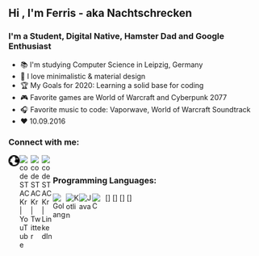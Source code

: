 ## Hi , I'm Ferris - aka Nachtschrecken

### I'm a Student, Digital Native, Hamster Dad and Google Enthusiast

- 📚 I'm studying Computer Science in Leipzig, Germany
- 🌱 I love minimalistic & material design
- 🏆 My Goals for 2020: Learning a solid base for coding
- 🎮 Favorite games are World of Warcraft and Cyberpunk 2077
- 🎧 Favorite music to code: Vaporwave, World of Warcraft Soundtrack
- ❤️ 10.09.2016

### Connect with me:

[<img align="left" alt="codeSTACKr.com" width="22px" src="https://raw.githubusercontent.com/iconic/open-iconic/master/svg/globe.svg" />][website]
[<img align="left" alt="codeSTACKr | YouTube" width="22px" src="https://cdn.jsdelivr.net/npm/simple-icons@v3/icons/youtube.svg" />][youtube]
[<img align="left" alt="codeSTACKr | Twitter" width="22px" src="https://cdn.jsdelivr.net/npm/simple-icons@v3/icons/twitter.svg" />][twitter]
[<img align="left" alt="codeSTACKr | LinkedIn" width="22px" src="https://cdn3.iconfinder.com/data/icons/social-media-black-white-2/512/BW_Reddit_glyph_svg-512.png" />][reddit]

<br />

### Programming Languages:

[<img align="left" alt="Golang" width="26px" src="https://user-images.githubusercontent.com/3613230/41752586-476b0b24-7596-11e8-95fe-8fd3faa21e8a.png" />]
[<img align="left" alt="Kotlin" width="26px" src="https://symbols.getvecta.com/stencil_86/44_kotlin-icon.70e2057aa7.svg" />]
[<img align="left" alt="Java" width="26px" src="https://icon-library.com/images/java-icon-images/java-icon-images-0.jpg" />]
[<img align="left" alt="C" width="26px" src="https://cdn.iconscout.com/icon/free/png-512/c-programming-569564.png" />]

<br />
<br />
<br />

[website]: https://nachtschrecken.htmlsave.net/
[twitter]: https://twitter.com/Nchtschrckn
[youtube]: https://www.youtube.com/channel/UCO5VaBg-ahdvx1MY6-9uHtw?view_as=subscriber
[reddit]: https://www.reddit.com/user/NachtschreckenDE